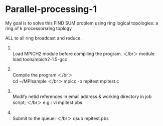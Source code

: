 # Parallel-processing-1
My goal is to solve this FIND SUM problem using ring logical topologies: a ring of k processorsring toplogy

ALL to all ring broadcast and reduce.


1. <br> Load MPICH2 module before compiling the program. ＜/br＞
   module load tools/mpich2-1.5-gcc

2. <br> Compile the program ＜/br＞
   <br> cd ~/MPIsample ＜/br＞
   mpicc -o mpitest mpitest.c
   
3. <br> Modify netid references in email address & working directory in job script; ＜/br＞
   e.g.: vi mpitest.pbs

4. <br> Submit to the queue: ＜/br＞
   qsub mpitest.pbs

